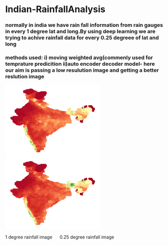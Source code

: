
<h1>Indian-RainfallAnalysis</h1>
<h3>
normally in india we have rain fall information from rain gauges in every 1 degree lat and long.By using deep learning we are trying to achive rainfall data for every 0.25 degreee of lat and long</h3>
<h3>
methods used:
i) moving weighted avg(commenly used for temprature predicition
ii)auto encoder decoder model- here our aim is  passing a low resulution image and getting a better reslution image
</h3>
<p align="left">
  <img src="./Images/indian_rainfall_1901.png" width="300" title="1degree rainfall heatmap">

  <img src="./Images/indian_rainfall_1902.png" width="300" title="0. 25 degree rainfall heatmap">
</p>
<p>1 degree rainfall image &nbsp;&nbsp;&nbsp;&nbsp; 0.25 degree rainfall image</p>
